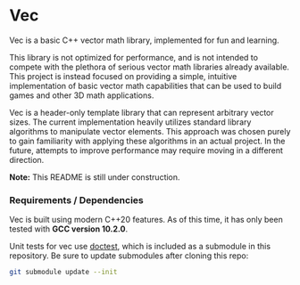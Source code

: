 # Vec
Vec is a basic C++ vector math library, implemented for fun and learning.

This library is not optimized for performance, and is not intended to compete with the plethora of
serious vector math libraries already available. This project is instead focused on providing a
simple, intuitive implementation of basic vector math capabilities that can be used to build games
and other 3D math applications. 

Vec is a header-only template library that can represent arbitrary vector sizes. The current
implementation heavily utilizes standard library algorithms to manipulate vector elements. This
approach was chosen purely to gain familiarity with applying these algorithms in an actual project.
In the future, attempts to improve performance may require moving in a different direction.

**Note:** This README is still under construction.

### Requirements / Dependencies

Vec is built using modern C++20 features. As of this time, it has only been tested with **GCC 
version 10.2.0**.

Unit tests for vec use [doctest](https://github.com/onqtam/doctest), which is included as a 
submodule in this repository. Be sure to update submodules after cloning this repo:
```bash
git submodule update --init
```